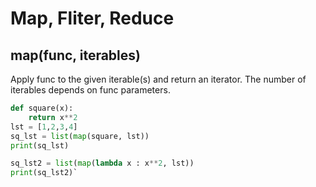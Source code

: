 # Map, Fliter, Reduce

## map(func, iterables)
Apply func to the given iterable(s) and return an iterator. The number of iterables depends on func parameters. 
```python
def square(x):
    return x**2
lst = [1,2,3,4]
sq_lst = list(map(square, lst))
print(sq_lst)

sq_lst2 = list(map(lambda x : x**2, lst))
print(sq_lst2)`
